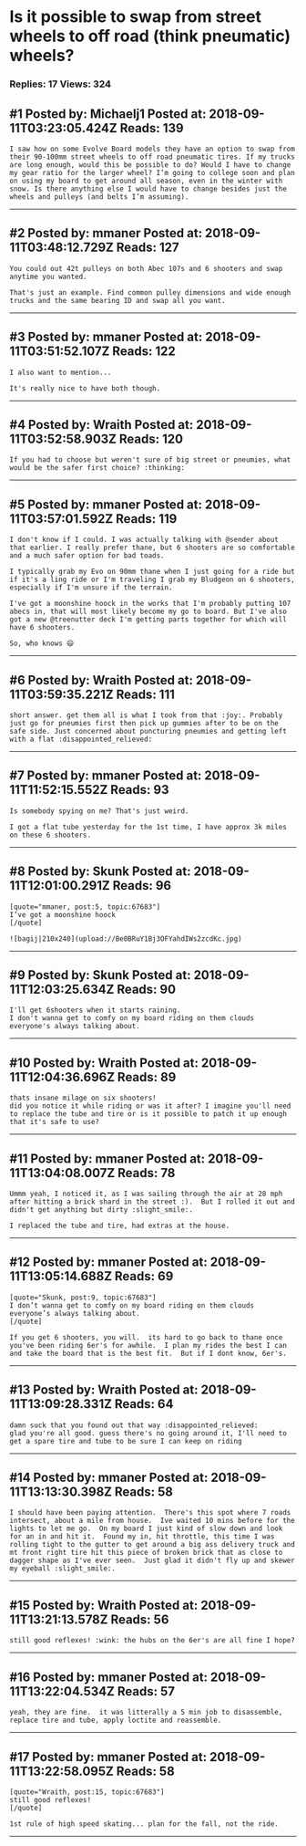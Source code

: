 # Is it possible to swap from street wheels to off road (think pneumatic) wheels?

### Replies: 17 Views: 324

## \#1 Posted by: Michaelj1 Posted at: 2018-09-11T03:23:05.424Z Reads: 139

```
I saw how on some Evolve Board models they have an option to swap from their 90-100mm street wheels to off road pneumatic tires. If my trucks are long enough, would this be possible to do? Would I have to change my gear ratio for the larger wheel? I’m going to college soon and plan on using my board to get around all season, even in the winter with snow. Is there anything else I would have to change besides just the wheels and pulleys (and belts I’m assuming).
```

---
## \#2 Posted by: mmaner Posted at: 2018-09-11T03:48:12.729Z Reads: 127

```
You could out 42t pulleys on both Abec 107s and 6 shooters and swap anytime you wanted. 

That's just an example. Find common pulley dimensions and wide enough trucks and the same bearing ID and swap all you want.
```

---
## \#3 Posted by: mmaner Posted at: 2018-09-11T03:51:52.107Z Reads: 122

```
I also want to mention...

It's really nice to have both though.
```

---
## \#4 Posted by: Wraith Posted at: 2018-09-11T03:52:58.903Z Reads: 120

```
If you had to choose but weren't sure of big street or pneumies, what would be the safer first choice? :thinking:
```

---
## \#5 Posted by: mmaner Posted at: 2018-09-11T03:57:01.592Z Reads: 119

```
I don't know if I could. I was actually talking with @sender about that earlier. I really prefer thane, but 6 shooters are so comfortable and a much safer option for bad toads. 

I typically grab my Evo on 90mm thane when I just going for a ride but if it's a ling ride or I'm traveling I grab my Bludgeon on 6 shooters, especially if I'm unsure if the terrain. 

I've got a moonshine hoock in the works that I'm probably putting 107 abecs in, that will most likely become my go to board. But I've also got a new @treenutter deck I'm getting parts together for which will have 6 shooters. 

So, who knows 😄
```

---
## \#6 Posted by: Wraith Posted at: 2018-09-11T03:59:35.221Z Reads: 111

```
short answer. get them all is what I took from that :joy:. Probably just go for pneumies first then pick up gummies after to be on the safe side. Just concerned about puncturing pneumies and getting left with a flat :disappointed_relieved:
```

---
## \#7 Posted by: mmaner Posted at: 2018-09-11T11:52:15.552Z Reads: 93

```
Is somebody spying on me? That's just weird.

I got a flat tube yesterday for the 1st time, I have approx 3k miles on these 6 shooters.
```

---
## \#8 Posted by: Skunk Posted at: 2018-09-11T12:01:00.291Z Reads: 96

```
[quote="mmaner, post:5, topic:67683"]
I’ve got a moonshine hoock
[/quote]

![bagij|210x240](upload://Be0BRuY1Bj3OFYahdIWs2zcdKc.jpg)
```

---
## \#9 Posted by: Skunk Posted at: 2018-09-11T12:03:25.634Z Reads: 90

```
I'll get 6shooters when it starts raining.
I don't wanna get to comfy on my board riding on them clouds everyone's always talking about.
```

---
## \#10 Posted by: Wraith Posted at: 2018-09-11T12:04:36.696Z Reads: 89

```
thats insane milage on six shooters!
did you notice it while riding or was it after? I imagine you'll need to replace the tube and tire or is it possible to patch it up enough that it's safe to use?
```

---
## \#11 Posted by: mmaner Posted at: 2018-09-11T13:04:08.007Z Reads: 78

```
Ummm yeah, I noticed it, as I was sailing through the air at 28 mph after hitting a brick shard in the street :).  But I rolled it out and didn't get anything but dirty :slight_smile:. 

I replaced the tube and tire, had extras at the house.
```

---
## \#12 Posted by: mmaner Posted at: 2018-09-11T13:05:14.688Z Reads: 69

```
[quote="Skunk, post:9, topic:67683"]
I don’t wanna get to comfy on my board riding on them clouds everyone’s always talking about.
[/quote]

If you get 6 shooters, you will.  its hard to go back to thane once you've been riding 6er's for awhile.  I plan my rides the best I can and take the board that is the best fit.  But if I dont know, 6er's.
```

---
## \#13 Posted by: Wraith Posted at: 2018-09-11T13:09:28.331Z Reads: 64

```
damn suck that you found out that way :disappointed_relieved:
glad you're all good. guess there's no going around it, I'll need to get a spare tire and tube to be sure I can keep on riding
```

---
## \#14 Posted by: mmaner Posted at: 2018-09-11T13:13:30.398Z Reads: 58

```
I should have been paying attention.  There's this spot where 7 roads intersect, about a mile from house.  Ive waited 10 mins before for the lights to let me go.  On my board I just kind of slow down and look for an in and hit it.  Found my in, hit throttle, this time I was rolling tight to the gutter to get around a big ass delivery truck and mt front right tire hit this piece of broken brick that as close to dagger shape as I've ever seen.  Just glad it didn't fly up and skewer my eyeball :slight_smile:.
```

---
## \#15 Posted by: Wraith Posted at: 2018-09-11T13:21:13.578Z Reads: 56

```
still good reflexes! :wink: the hubs on the 6er's are all fine I hope?
```

---
## \#16 Posted by: mmaner Posted at: 2018-09-11T13:22:04.534Z Reads: 57

```
yeah, they are fine.  it was litterally a 5 min job to disassemble, replace tire and tube, apply loctite and reassemble.
```

---
## \#17 Posted by: mmaner Posted at: 2018-09-11T13:22:58.095Z Reads: 58

```
[quote="Wraith, post:15, topic:67683"]
still good reflexes!
[/quote]

1st rule of high speed skating... plan for the fall, not the ride.
```

---
